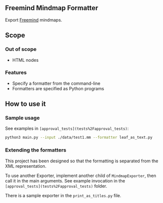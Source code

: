 ## Freemind Mindmap Formatter

Export [Freemind][0] mindmaps.

[0]: http://freemind.sourceforge.net/wiki/index.php/Main_Page

## Scope
### Out of scope

  * HTML nodes

### Features

  * Specify a formatter from the command-line
  * Formatters are specified as Python programs

## How to use it

### Sample usage

See examples in `[approval_tests](tests%2Fapproval_tests)`:

```bash
python3 main.py --input ./data/test1.mm --formatter leaf_as_text.py
```

### Extending the formatters

This project has been designed so that the formatting is separated from the XML representation.

To use another Exporter, implement another child of `MindmapExporter`, then call it in the main arguments.
See example invocation in the `[approval_tests](tests%2Fapproval_tests)` folder.

There is a sample exporter in the `print_as_titles.py` file.
